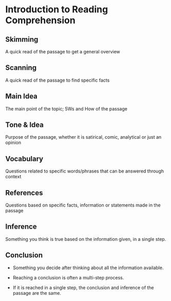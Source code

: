 # Introduction to Reading Comprehension

## Skimming

A quick read of the passage to get a general overview

## Scanning

A quick read of the passage to find specific facts

## Main Idea

The main point of the topic; 5Ws and How of the passage

## Tone & Idea

Purpose of the passage, whether it is satirical, comic, analytical or just an opinion

## Vocabulary

Questions related to specific words/phrases that can be answered through context

## References

Questions based on specific facts, information or statements made in the passage

## Inference

Something you think is true based on the information given, in a single step.

## Conclusion

- Something you decide after thinking about all the information available.

- Reaching a conclusion is often a multi-step process.

- If it is reached in a single step, the conclusion and inference of the passage
are the same.
